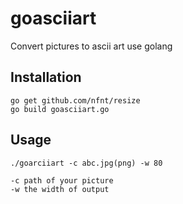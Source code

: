 # goasciiart
Convert pictures to ascii art use golang

## Installation

```
go get github.com/nfnt/resize
go build goasciiart.go
```

## Usage

```
./goarciiart -c abc.jpg(png) -w 80

-c path of your picture
-w the width of output
```

